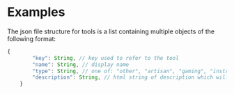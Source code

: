 # Examples

The json file structure for tools is a list containing multiple objects of the following format:

```js
{
        "key": String, // key used to refer to the tool
        "name": String, // display name
        "type": String, // one of: "other", "artisan", "gaming", "instrument", "vehicle"
        "description": String, // html string of description which will appear in tool summary in the tool tab
    }
```
